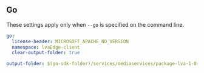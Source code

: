 ## Go

These settings apply only when `--go` is specified on the command line.

```yaml $(go)
go:
  license-header: MICROSOFT_APACHE_NO_VERSION
  namespace: lvaEdge-client
  clear-output-folder: true
```

``` yaml $(tag) == 'package-lva-1-0-0-preview' && $(go)
output-folder: $(go-sdk-folder)/services/mediaservices/package-lva-1-0-0-preview/$(namespace)
```